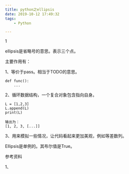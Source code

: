 ```yaml
---
title: python之ellipsis
date: 2019-10-12 17:49:32
tags:
	- Python

---
```


1

ellipsis是省略号的意思。表示三个点。

主要作用有：

1、等价于pass。相当于TODO的意思。

```
def func():
    ...
```

2、循环数据结构，一个复合对象包含指向自身。

```
L = [1,2,3]
L.append(L)
print(L)

输出为：
[1, 2, 3, [...]]
```

3、用来模拟一些情况，让代码看起来更加美观，例如等差数列。

Ellipsis是单例的。其布尔值是True。





参考资料

1、

